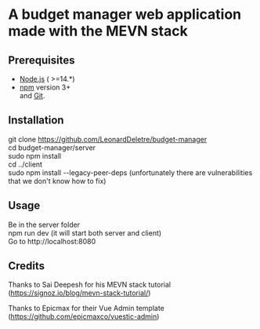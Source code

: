 # A budget manager web application made with the MEVN stack

## Prerequisites

* [Node.js](https://nodejs.org/en/) ( >=14.*)
* [npm](https://www.npmjs.com/get-npm) version 3+  
  and [Git](https://git-scm.com).

## Installation

git clone https://github.com/LeonardDeletre/budget-manager  
cd budget-manager/server  
sudo npm install  
cd ../client  
sudo npm install --legacy-peer-deps (unfortunately there are vulnerabilities that we don't know how to fix)

## Usage

Be in the server folder  
npm run dev (it will start both server and client)  
Go to http://localhost:8080

## Credits

Thanks to Sai Deepesh for his MEVN stack tutorial (https://signoz.io/blog/mevn-stack-tutorial/)  

Thanks to Epicmax for their Vue Admin template (https://github.com/epicmaxco/vuestic-admin)